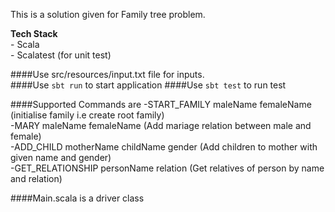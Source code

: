 This is a solution given for Family tree problem. 

**Tech Stack**<br>
    - Scala<br>
    - Scalatest (for unit test)
    
####Use src/resources/input.txt file for inputs.<br>
####Use `sbt run` to start application
####Use `sbt test` to run test

####Supported Commands are
-START_FAMILY maleName femaleName (initialise family i.e create root family)<br>
-MARY maleName femaleName (Add mariage relation between male and female)<br>
-ADD_CHILD motherName childName gender (Add children to mother with given name and gender)<br>
-GET_RELATIONSHIP personName relation (Get relatives of person by name and relation)

####Main.scala is a driver class
